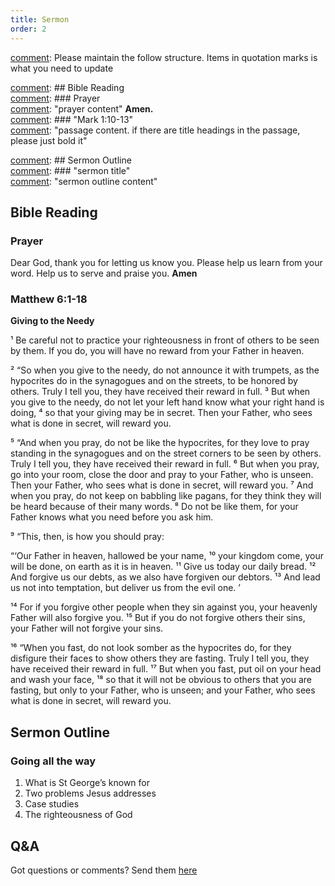 ```yaml
---
title: Sermon 
order: 2
---
```


[comment]: Please maintain the follow structure. Items in quotation marks is what you need to update

[comment]: ## Bible Reading  
[comment]: ### Prayer  
[comment]: "prayer content"  **Amen.**  
[comment]:  ### "Mark 1:10-13"  
[comment]: "passage content. if there are title headings in the passage, please just bold it"  

[comment]: ## Sermon Outline  
[comment]: ### "sermon title"  
[comment]: "sermon outline content"  

[comment]: ------------------------------------------------------------------------------------
## Bible Reading
### Prayer
Dear God, thank you for letting us know you. Please help us learn from your word. Help us to serve and praise you. **Amen**

### Matthew 6:1-18
**Giving to the Needy**

¹ Be careful not to practice your righteousness in front of others to be seen by them. If you do, you will have no reward from your Father in heaven.

² “So when you give to the needy, do not announce it with trumpets, as the hypocrites do in the synagogues and on the streets, to be honored by others. Truly I tell you, they have received their reward in full. ³ But when you give to the needy, do not let your left hand know what your right hand is doing, ⁴ so that your giving may be in secret. Then your Father, who sees what is done in secret, will reward you.

⁵ “And when you pray, do not be like the hypocrites, for they love to pray standing in the synagogues and on the street corners to be seen by others. Truly I tell you, they have received their reward in full. ⁶ But when you pray, go into your room, close the door and pray to your Father, who is unseen. Then your Father, who sees what is done in secret, will reward you. ⁷ And when you pray, do not keep on babbling like pagans, for they think they will be heard because of their many words. ⁸ Do not be like them, for your Father knows what you need before you ask him.

⁹ “This, then, is how you should pray:

“‘Our Father in heaven,
hallowed be your name,
¹⁰ your kingdom come,
your will be done,
on earth as it is in heaven.
¹¹ Give us today our daily bread.
¹² And forgive us our debts,
as we also have forgiven our debtors.
¹³ And lead us not into temptation, 
but deliver us from the evil one. ’

¹⁴ For if you forgive other people when they sin against you, your heavenly Father will also forgive you. ¹⁵ But if you do not forgive others their sins, your Father will not forgive your sins.

¹⁶ “When you fast, do not look somber as the hypocrites do, for they disfigure their faces to show others they are fasting. Truly I tell you, they have received their reward in full. ¹⁷ But when you fast, put oil on your head and wash your face, ¹⁸ so that it will not be obvious to others that you are fasting, but only to your Father, who is unseen; and your Father, who sees what is done in secret, will reward you.




## Sermon Outline
### Going all the way

1. What is St George’s known for
2.  Two problems Jesus addresses
3.  Case studies
4.  The righteousness of God



## Q&A
Got questions or comments? Send them [here](https://tinyurl.com/SGHACQuestionsAnswers)
